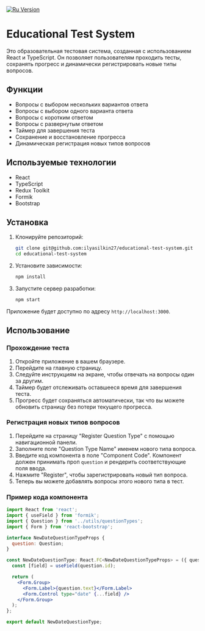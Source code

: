 [![Ru Version](https://img.shields.io/badge/Ru-README-red)](README.ru.md)

# Educational Test System

Это образовательная тестовая система, созданная с использованием React и TypeScript. Он позволяет пользователям проходить тесты, сохранять прогресс и динамически регистрировать новые типы вопросов.

## Функции

- Вопросы с выбором нескольких вариантов ответа
- Вопросы с выбором одного варианта ответа
- Вопросы с коротким ответом
- Вопросы с развернутым ответом
- Таймер для завершения теста
- Сохранение и восстановление прогресса
- Динамическая регистрация новых типов вопросов

## Используемые технологии

- React
- TypeScript
- Redux Toolkit
- Formik
- Bootstrap

## Установка

1. Клонируйте репозиторий:
    ```sh
    git clone git@github.com:ilyasilkin27/educational-test-system.git
    cd educational-test-system
    ```

2. Установите зависимости:
    ```sh
    npm install
    ```

3. Запустите сервер разработки:
    ```sh
    npm start
    ```

Приложение будет доступно по адресу `http://localhost:3000`.

## Использование

### Прохождение теста

1. Откройте приложение в вашем браузере.
2. Перейдите на главную страницу.
3. Следуйте инструкциям на экране, чтобы отвечать на вопросы один за другим.
4. Таймер будет отслеживать оставшееся время для завершения теста.
5. Прогресс будет сохраняться автоматически, так что вы можете обновить страницу без потери текущего прогресса.

### Регистрация новых типов вопросов

1. Перейдите на страницу "Register Question Type" с помощью навигационной панели.
2. Заполните поле "Question Type Name" именем нового типа вопроса.
3. Введите код компонента в поле "Component Code". Компонент должен принимать проп `question` и рендерить соответствующие поля ввода.
4. Нажмите "Register", чтобы зарегистрировать новый тип вопроса.
5. Теперь вы можете добавлять вопросы этого нового типа в тест.

### Пример кода компонента

```jsx
import React from 'react';
import { useField } from 'formik';
import { Question } from '../utils/questionTypes';
import { Form } from 'react-bootstrap';

interface NewDateQuestionTypeProps {
  question: Question;
}

const NewDateQuestionType: React.FC<NewDateQuestionTypeProps> = ({ question }) => {
  const [field] = useField(question.id);

  return (
    <Form.Group>
      <Form.Label>{question.text}</Form.Label>
      <Form.Control type="date" {...field} />
    </Form.Group>
  );
};

export default NewDateQuestionType;
```